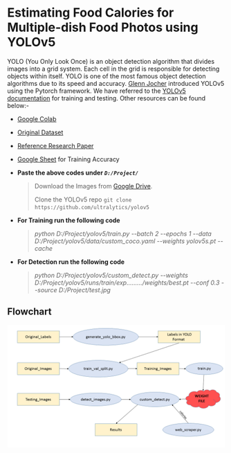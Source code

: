 # Estimating Food Calories for Multiple-dish Food Photos using YOLOv5
YOLO (You Only Look Once) is an object detection algorithm that divides images into a grid system. Each cell in the grid is responsible for detecting objects within itself. YOLO is one of the most famous object detection algorithms due to its speed and accuracy. [Glenn Jocher](https://www.linkedin.com/in/glenn-jocher) introduced YOLOv5 using the Pytorch framework. We have referred to the [YOLOv5 documentation](https://docs.ultralytics.com) for training and testing. Other resources can be found below:-

- [Google Colab](https://colab.research.google.com/github/Arghya-Sengupta/Major-Project/blob/main/YOLOv5.ipynb)

- [Original Dataset](http://foodcam.mobi/dataset100.html)

- [Reference Research Paper](https://drive.google.com/file/d/1jsvMc41_EPGKejEG-NMBzA6Ll6HqRhKa/view?usp=sharing)

- [Google Sheet](https://docs.google.com/spreadsheets/d/1_HPeNQ58W921psJhpR_WhonspteSroTeWoLdOJyyVaw/edit?usp=sharing) for Training Accuracy

- **Paste the above codes under _`D:/Project/`_**
   > Download the Images from [Google Drive](https://drive.google.com/drive/folders/169tjqFIs-gr1Ru6LXnuhInvYFi0Zhj4M?usp=sharing "Google Drive").
   > 
   > Clone the YOLOv5 repo `git clone https://github.com/ultralytics/yolov5`

- **For Training run the following code**
   > *python D:/Project/yolov5/train.py --batch 2 --epochs 1 --data D:/Project/yolov5/data/custom_coco.yaml --weights yolov5s.pt --cache*

- **For Detection run the following code**
   > *python D:/Project/yolov5/custom_detect.py --weights D:/Project/yolov5/runs/train/exp........./weights/best.pt --conf 0.3 --source D:/Project/test.jpg*

## Flowchart
![Flowchart](https://github.com/Arghya-Sengupta/Major-Project/blob/main/Flowchart.png "Flowchart")
